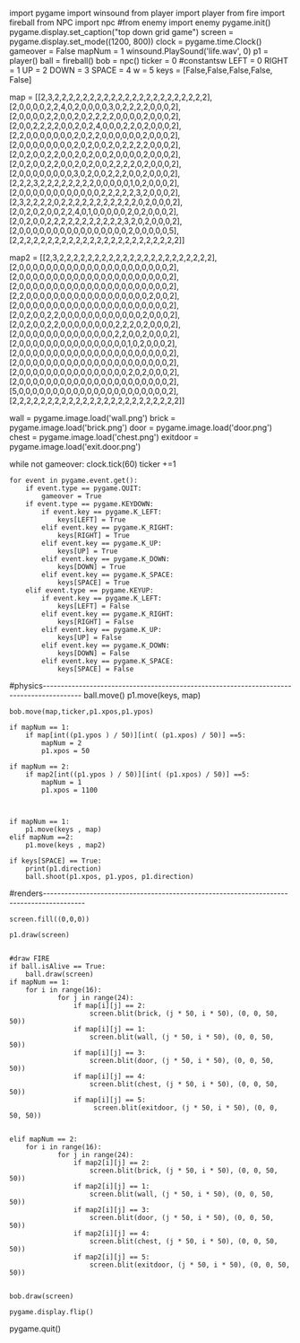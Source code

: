 import pygame 
import winsound
from player import player
from fire import fireball
from NPC import npc
#from enemy import enemy
pygame.init()
pygame.display.set_caption("top down grid game")
screen = pygame.display.set_mode((1200, 800))
clock = pygame.time.Clock()
gameover = False
mapNum = 1
winsound.PlaySound('life.wav', 0)
p1 = player()
ball = fireball()
bob = npc()
ticker = 0
#constantsw
LEFT = 0
RIGHT = 1
UP = 2
DOWN = 3
SPACE = 4
w = 5
keys = [False,False,False,False, False]


map = [[2,3,2,2,2,2,2,2,2,2,2,2,2,2,2,2,2,2,2,2,2,2,2,2],
       [2,0,0,0,0,2,2,4,0,2,0,0,0,0,3,0,2,2,2,2,0,0,0,2],
       [2,0,0,0,0,2,2,0,0,2,0,2,2,2,2,0,0,0,0,2,0,0,0,2],
       [2,0,0,2,2,2,2,0,0,2,0,2,4,0,0,0,2,2,0,2,0,0,0,2],
       [2,2,0,0,0,0,0,0,0,2,0,2,2,0,0,0,0,0,0,2,0,0,0,2],
       [2,0,0,0,0,0,0,0,0,2,0,2,0,0,2,0,2,2,2,2,0,0,0,2],
       [2,0,2,0,0,2,2,0,0,2,0,2,0,0,2,0,0,0,0,2,0,0,0,2],
       [2,0,2,0,0,2,2,0,0,2,0,2,0,0,2,2,2,2,0,2,0,0,0,2],
       [2,0,0,0,0,0,0,0,0,3,0,2,0,0,2,2,2,0,0,2,0,0,0,2],
       [2,2,2,3,2,2,2,2,2,2,2,2,0,0,0,0,0,1,0,2,0,0,0,2],
       [2,0,0,0,0,0,0,0,0,0,0,0,0,2,2,2,2,2,3,2,0,0,0,2],
       [2,3,2,2,2,2,0,2,2,2,2,2,2,2,2,2,2,2,0,2,0,0,0,2],
       [2,0,2,0,2,0,0,2,2,4,0,1,0,0,0,0,0,2,0,2,0,0,0,2],
       [2,0,2,0,0,2,2,2,2,2,2,2,2,2,2,2,3,2,0,2,0,0,0,2],
       [2,0,0,0,0,0,0,0,0,0,0,0,0,0,0,0,0,2,0,0,0,0,0,5],
       [2,2,2,2,2,2,2,2,2,2,2,2,2,2,2,2,2,2,2,2,2,2,2,2]]

map2 = [[2,3,2,2,2,2,2,2,2,2,2,2,2,2,2,2,2,2,2,2,2,2,2,2],
       [2,0,0,0,0,0,0,0,0,0,0,0,0,0,0,0,0,0,0,0,0,0,0,2],
       [2,0,0,0,0,0,0,0,0,0,0,0,0,0,0,0,0,0,0,0,0,0,0,2],
       [2,0,0,0,0,0,0,0,0,0,0,0,0,0,0,0,0,0,0,0,0,0,0,2],
       [2,2,0,0,0,0,0,0,0,0,0,0,0,0,0,0,0,0,0,0,2,0,0,2],
       [2,0,0,0,0,0,0,0,0,0,0,0,0,0,0,0,0,0,0,0,0,0,0,2],
       [2,0,2,0,0,2,2,0,0,0,0,0,0,0,0,0,0,0,0,2,0,0,0,2],
       [2,0,2,0,0,2,2,0,0,0,0,0,0,0,0,2,2,2,0,2,0,0,0,2],
       [2,0,0,0,0,0,0,0,0,0,0,0,0,0,0,2,2,0,0,2,0,0,0,2],
       [2,0,0,0,0,0,0,0,0,0,0,0,0,0,0,0,0,1,0,2,0,0,0,2],
       [2,0,0,0,0,0,0,0,0,0,0,0,0,0,0,0,0,0,0,0,0,0,0,2],
       [2,0,0,0,0,0,0,0,0,0,0,0,0,0,0,0,0,0,0,0,0,0,0,2],
       [2,0,0,0,0,0,0,0,0,0,0,0,0,0,0,0,0,2,0,2,0,0,0,2],
       [2,0,0,0,0,0,0,0,0,0,0,0,0,0,0,0,0,0,0,0,0,0,0,2],
       [5,0,0,0,0,0,0,0,0,0,0,0,0,0,0,0,0,0,0,0,0,0,0,2],
       [2,2,2,2,2,2,2,2,2,2,2,2,2,2,2,2,2,2,2,2,2,2,2,2]]


wall = pygame.image.load('wall.png')
brick = pygame.image.load('brick.png')
door = pygame.image.load('door.png')
chest = pygame.image.load('chest.png')
exitdoor = pygame.image.load('exit.door.png')


while not gameover:
    clock.tick(60)
    ticker +=1

    for event in pygame.event.get():
        if event.type == pygame.QUIT:
            gameover = True
        if event.type == pygame.KEYDOWN:
            if event.key == pygame.K_LEFT:
                keys[LEFT] = True
            elif event.key == pygame.K_RIGHT:
                keys[RIGHT] = True
            elif event.key == pygame.K_UP:
                keys[UP] = True
            elif event.key == pygame.K_DOWN:
                keys[DOWN] = True
            elif event.key == pygame.K_SPACE:
                keys[SPACE] = True
        elif event.type == pygame.KEYUP:
            if event.key == pygame.K_LEFT:
                keys[LEFT] = False
            elif event.key == pygame.K_RIGHT:
                keys[RIGHT] = False
            elif event.key == pygame.K_UP:
                keys[UP] = False
            elif event.key == pygame.K_DOWN:
                keys[DOWN] = False
            elif event.key == pygame.K_SPACE:
                keys[SPACE] = False    
        
 #physics-----------------------------------------------------------------------------------------
    ball.move()
    p1.move(keys, map)
   
    bob.move(map,ticker,p1.xpos,p1.ypos)

    if mapNum == 1:
        if map[int((p1.ypos ) / 50)][int( (p1.xpos) / 50)] ==5:
            mapNum = 2
            p1.xpos = 50
    
    if mapNum == 2:
        if map2[int((p1.ypos ) / 50)][int( (p1.xpos) / 50)] ==5:
            mapNum = 1
            p1.xpos = 1100

    
   
    if mapNum == 1:
        p1.move(keys , map)
    elif mapNum ==2:
        p1.move(keys , map2)
    
    if keys[SPACE] == True:
        print(p1.direction)
        ball.shoot(p1.xpos, p1.ypos, p1.direction)
    

 #renders-----------------------------------------------------------------------------------------
    


    screen.fill((0,0,0))

    p1.draw(screen)
    

    #draw FIRE
    if ball.isAlive == True:
        ball.draw(screen)
    if mapNum == 1:
        for i in range(16):
                for j in range(24):
                    if map[i][j] == 2:
                        screen.blit(brick, (j * 50, i * 50), (0, 0, 50, 50))
                    if map[i][j] == 1:
                        screen.blit(wall, (j * 50, i * 50), (0, 0, 50, 50))
                    if map[i][j] == 3:
                        screen.blit(door, (j * 50, i * 50), (0, 0, 50, 50))
                    if map[i][j] == 4:
                        screen.blit(chest, (j * 50, i * 50), (0, 0, 50, 50))
                    if map[i][j] == 5:
                         screen.blit(exitdoor, (j * 50, i * 50), (0, 0, 50, 50))


    elif mapNum == 2: 
        for i in range(16):
                for j in range(24):
                    if map2[i][j] == 2:
                        screen.blit(brick, (j * 50, i * 50), (0, 0, 50, 50))
                    if map2[i][j] == 1:
                        screen.blit(wall, (j * 50, i * 50), (0, 0, 50, 50))
                    if map2[i][j] == 3:
                        screen.blit(door, (j * 50, i * 50), (0, 0, 50, 50))
                    if map2[i][j] == 4:
                        screen.blit(chest, (j * 50, i * 50), (0, 0, 50, 50))
                    if map2[i][j] == 5:
                        screen.blit(exitdoor, (j * 50, i * 50), (0, 0, 50, 50))
    
    
    bob.draw(screen)

    pygame.display.flip()



pygame.quit()
